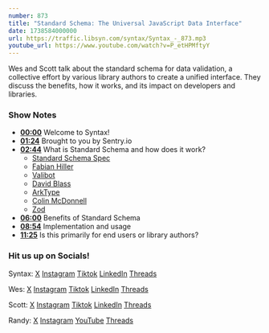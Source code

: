 ```yaml
---
number: 873
title: "Standard Schema: The Universal JavaScript Data Interface"
date: 1738584000000
url: https://traffic.libsyn.com/syntax/Syntax_-_873.mp3
youtube_url: https://www.youtube.com/watch?v=P_etHPMftyY
---
```


Wes and Scott talk about the standard schema for data validation, a collective effort by various library authors to create a unified interface. They discuss the benefits, how it works, and its impact on developers and libraries.

### Show Notes

* **[00:00](#t=00:00)** Welcome to Syntax!  
* **[01:24](#t=01:24)** Brought to you by Sentry.io  
* **[02:44](#t=02:44)** What is Standard Schema and how does it work?  
  * [Standard Schema Spec](https://standardschema.dev/)  
  * [Fabian Hiller](https://github.com/fabian-hiller)  
  * [Valibot](https://valibot.dev/)  
  * [David Blass](https://github.com/ssalbdivad)  
  * [ArkType](https://arktype.io/)  
  * [Colin McDonnell](https://github.com/colinhacks)  
  * [Zod](https://zod.dev/)  
* **[06:00](#t=06:00)** Benefits of Standard Schema  
* **[08:54](#t=08:54)** Implementation and usage  
* **[11:25](#t=11:25)** Is this primarily for end users or library authors?

### Hit us up on Socials!

Syntax: [X](https://twitter.com/syntaxfm) [Instagram](https://www.instagram.com/syntax_fm/) [Tiktok](https://www.tiktok.com/@syntaxfm) [LinkedIn](https://www.linkedin.com/company/96077407/admin/feed/posts/) [Threads](https://www.threads.net/@syntax_fm)

Wes: [X](https://twitter.com/wesbos) [Instagram](https://www.instagram.com/wesbos/) [Tiktok](https://www.tiktok.com/@wesbos) [LinkedIn](https://www.linkedin.com/in/wesbos/) [Threads](https://www.threads.net/@wesbos)

Scott: [X](https://twitter.com/stolinski) [Instagram](https://www.instagram.com/stolinski/) [Tiktok](https://www.tiktok.com/@stolinski) [LinkedIn](https://www.linkedin.com/in/stolinski/) [Threads](https://www.threads.net/@stolinski)

Randy: [X](https://twitter.com/randyrektor) [Instagram](https://www.instagram.com/randyrektor/) [YouTube](https://www.youtube.com/@randyrektor) [Threads](https://www.threads.net/@randyrektor)
